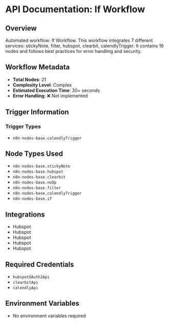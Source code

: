 # API Documentation: If Workflow

## Overview
Automated workflow: If Workflow. This workflow integrates 7 different services: stickyNote, filter, hubspot, clearbit, calendlyTrigger. It contains 16 nodes and follows best practices for error handling and security.

## Workflow Metadata
- **Total Nodes**: 21
- **Complexity Level**: Complex
- **Estimated Execution Time**: 30+ seconds
- **Error Handling**: ❌ Not implemented

## Trigger Information
### Trigger Types
- `n8n-nodes-base.calendlyTrigger`

## Node Types Used
- `n8n-nodes-base.stickyNote`
- `n8n-nodes-base.hubspot`
- `n8n-nodes-base.clearbit`
- `n8n-nodes-base.noOp`
- `n8n-nodes-base.filter`
- `n8n-nodes-base.calendlyTrigger`
- `n8n-nodes-base.if`

## Integrations
- Hubspot
- Hubspot
- Hubspot
- Hubspot
- Hubspot

## Required Credentials
- `hubspotOAuth2Api`
- `clearbitApi`
- `calendlyApi`

## Environment Variables
- No environment variables required
